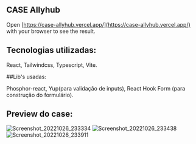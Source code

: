 ## CASE Allyhub


Open [https://case-allyhub.vercel.app/](https://case-allyhub.vercel.app/) with your browser to see the result.



## Tecnologias utilizadas:

React, Tailwindcss, Typescript, Vite.


##Lib's usadas: 

Phosphor-react, Yup(para validação de inputs), React Hook Form (para construção do formulário).


## Preview do case:


![Screenshot_20221026_233334](https://user-images.githubusercontent.com/101877712/198177961-e6cbf84b-ecce-44f5-8909-113eef307c08.png)
![Screenshot_20221026_233438](https://user-images.githubusercontent.com/101877712/198177968-a25d6f95-b26f-4734-aa14-8bc6643855c1.png)
![Screenshot_20221026_233911](https://user-images.githubusercontent.com/101877712/198177970-661e4cd5-0855-4fdc-9515-181fdd5d6d6c.png)
